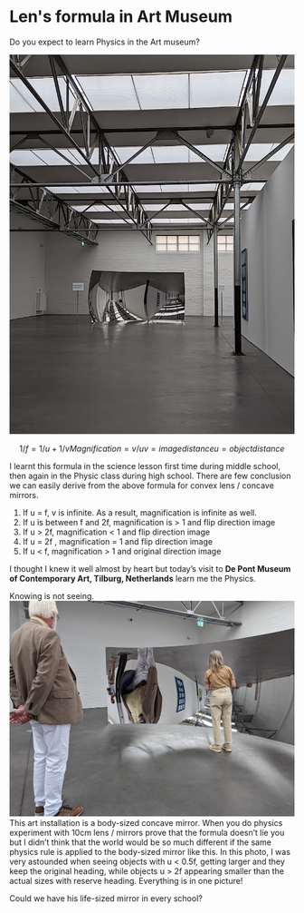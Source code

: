 # Len's formula in Art Museum

Do you expect to learn Physics in the Art museum?

![](/image/lens-formula2.jpeg)

```math
1/f = 1/u + 1/v
Magnification = v/u
v = image distance
u = object distance
```

I learnt this formula in the science lesson first time during middle school, then again in the Physic class during high school. There are few conclusion we can easily derive from the above formula for convex lens / concave mirrors.
 
1. If u = f, v is infinite. As a result, magnification is infinite as well.
1. If u is between f and 2f, magnification is > 1 and flip direction image
1. If u > 2f, magnification < 1 and flip direction image
1. If u = 2f , magnification = 1 and flip direction image
1. If u < f, magnification > 1 and original direction image 

I thought I knew it well almost by heart but today’s visit to **De Pont Museum of Contemporary Art, Tilburg, Netherlands** learn me the Physics. 

Knowing is not seeing.
![](/image/lens-formula1.jpeg)
This art installation is a body-sized concave mirror. When you do physics experiment with 10cm lens / mirrors prove that the formula doesn’t lie you but I didn’t think that the world would be so much different if the same physics rule is applied to the body-sized mirror like this. In this photo, I was very astounded when seeing objects with u < 0.5f, getting larger and they keep the original heading, while objects u > 2f appearing smaller than the actual sizes with reserve heading. Everything is in one picture!

Could we have his life-sized mirror in every school?